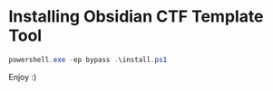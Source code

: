 # Installing Obsidian CTF Template Tool

```powershell
powershell.exe -ep bypass .\install.ps1
```

Enjoy :)